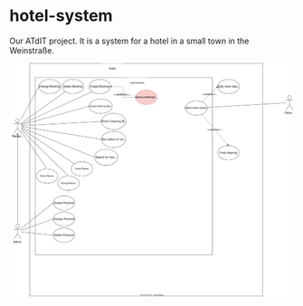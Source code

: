 # hotel-system
Our ATdIT project. It is a system for a hotel in a small town in the Weinstraße.

![Use case diagram](https://github.com/N4ims/hotel-system/blob/models/use_case_diagram.drawio.svg?)
